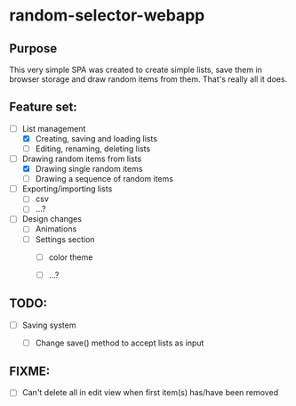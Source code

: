 # random-selector-webapp
## Purpose

This very simple SPA was created to create simple lists, save them in browser storage and draw random items from them. That's really all it does.


## Feature set:
- [ ] List management
  - [x] Creating, saving and loading lists
  - [ ] Editing, renaming, deleting lists
- [ ] Drawing random items from lists
  - [x] Drawing single random items
  - [ ] Drawing a sequence of random items
- [ ] Exporting/importing lists
  - [ ] csv
  - [ ] ...?
- [ ] Design changes
  - [ ] Animations
  - [ ] Settings section
    - [ ] color theme
    - [ ] ...?


## TODO:
- [ ] Saving system
  - [ ] Change save() method to accept lists as input


## FIXME:
- [ ] Can't delete all in edit view when first item(s) has/have been removed